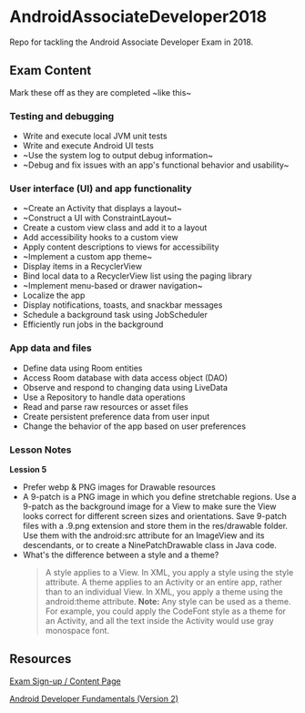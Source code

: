 # AndroidAssociateDeveloper2018

Repo for tackling the Android Associate Developer Exam in 2018.

## Exam Content

Mark these off as they are completed ~like this~

### Testing and debugging
- Write and execute local JVM unit tests
- Write and execute Android UI tests
- ~Use the system log to output debug information~
- ~Debug and fix issues with an app's functional behavior and usability~

### User interface (UI) and app functionality
- ~Create an Activity that displays a layout~
- ~Construct a UI with ConstraintLayout~
- Create a custom view class and add it to a layout
- Add accessibility hooks to a custom view
- Apply content descriptions to views for accessibility
- ~Implement a custom app theme~
- Display items in a RecyclerView
- Bind local data to a RecyclerView list using the paging library
- ~Implement menu-based or drawer navigation~
- Localize the app
- Display notifications, toasts, and snackbar messages
- Schedule a background task using JobScheduler
- Efficiently run jobs in the background

### App data and files
- Define data using Room entities
- Access Room database with data access object (DAO)
- Observe and respond to changing data using LiveData
- Use a Repository to handle data operations
- Read and parse raw resources or asset files
- Create persistent preference data from user input
- Change the behavior of the app based on user preferences

### Lesson Notes

**Lession 5**
- Prefer webp & PNG images for Drawable resources
- A 9-patch is a PNG image in which you define stretchable regions. Use a 9-patch as the background image for a View to make sure the View looks correct for different screen sizes and orientations. Save 9-patch files with a .9.png extension and store them in the res/drawable folder. Use them with the android:src attribute for an ImageView and its descendants, or to create a NinePatchDrawable class in Java code.
- What's the difference between a style and a theme?
   > A style applies to a View. In XML, you apply a style using the style attribute.
   > A theme applies to an Activity or an entire app, rather than to an individual View. In XML, you apply a theme using the android:theme attribute.
   > **Note:** Any style can be used as a theme. For example, you could apply the CodeFont style as a theme for an Activity, and all the text inside the Activity would use gray monospace font.


## Resources

[Exam Sign-up / Content Page](https://developers.google.com/training/certification/associate-android-developer/)

[Android Developer Fundamentals (Version 2)](https://google-developer-training.github.io/android-developer-fundamentals-course-concepts-v2/)
